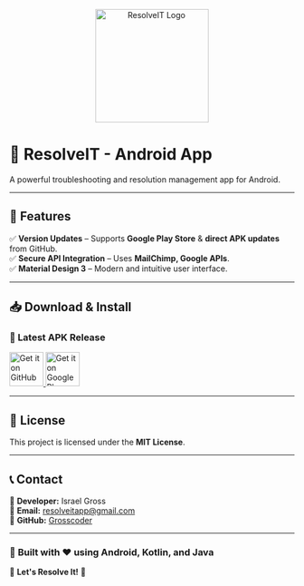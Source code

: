 <p align="center">
  <img src="https://lh3.googleusercontent.com/EB-vtxFt6RKC_9RdoAPE7_fwNL8upoWn7dGq0XH7JV79QdF2am6Q1Lv3yd85gzhEzhHD" alt="ResolveIT Logo" width="200">
</p>

# **🚀 ResolveIT - Android App**

A powerful troubleshooting and resolution management app for Android.

---

## 📌 Features
 
✅ **Version Updates** – Supports **Google Play Store** & **direct APK updates** from GitHub.  
✅ **Secure API Integration** – Uses **MailChimp, Google APIs**.  
✅ **Material Design 3** – Modern and intuitive user interface.  

---

## 📥 Download & Install

### 🚀 Latest APK Release  

<p align="left">
  <a href="https://github.com/Grosscoder/ResolveIT-APK/releases/latest">
    <img src="https://github.com/user-attachments/assets/a3038847-f85b-4494-8452-d731b8b5eeb7" alt="Get it on GitHub" height="60"/>
  </a>
  <a href="https://play.google.com/store/apps/details?id=com.israel.resolveitapp">
    <img src="https://upload.wikimedia.org/wikipedia/commons/7/78/Google_Play_Store_badge_EN.svg" alt="Get it on Google Play" height="60"/>
  </a>
</p>

---

## 📝 License  

This project is licensed under the **MIT License**.  

---

## 📞 Contact  

👤 **Developer:** Israel Gross  
📧 **Email:** [resolveitapp@gmail.com](mailto:resolveitapp@gmail.com)  
🔗 **GitHub:** [Grosscoder](https://github.com/Grosscoder)  

---

### 🎯 **Built with ❤️ using Android, Kotlin, and Java**  
🚀 **Let's Resolve It!** 🚀
